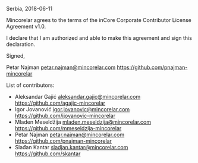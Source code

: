 Serbia, 2018-06-11

Mincorelar agrees to the terms of the inCore Corporate Contributor License
Agreement v1.0.

I declare that I am authorized and able to make this agreement and sign this
declaration.

Signed,

Petar Najman petar.najman@mincorelar.com https://github.com/pnajman-mincorelar

List of contributors:

- Aleksandar Gajić aleksandar.gajic@mincorelar.com https://github.com/agajic-mincorelar
- Igor Jovanović igor.jovanovic@mincorelar.com https://github.com/ijovanovic-mincorelar
- Mladen Meseldžija mladen.meseldzija@mincorelar.com https://github.com/mmeseldzija-mincorelar
- Petar Najman petar.najman@mincorelar.com https://github.com/pnajman-mincorelar
- Slađan Kantar sladjan.kantar@mincorelar.com https://github.com/skantar
